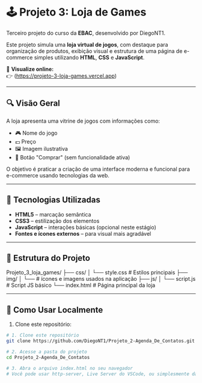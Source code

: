# 🕹️ Projeto 3: Loja de Games

Terceiro projeto do curso da **EBAC**, desenvolvido por DiegoNT1.

Este projeto simula uma **loja virtual de jogos**, com destaque para organização de produtos, exibição visual e estrutura de uma página de e-commerce simples utilizando **HTML**, **CSS** e **JavaScript**.

🔗 **Visualize online:**  
👉 (https://projeto-3-loja-games.vercel.app)

---

## 🔍 Visão Geral

A loja apresenta uma vitrine de jogos com informações como:

- 🎮 Nome do jogo  
- 💵 Preço  
- 🖼️ Imagem ilustrativa  
- 🛒 Botão "Comprar" (sem funcionalidade ativa)

O objetivo é praticar a criação de uma interface moderna e funcional para e-commerce usando tecnologias da web.

---

## 🚀 Tecnologias Utilizadas

- **HTML5** – marcação semântica
- **CSS3** – estilização dos elementos
- **JavaScript** – interações básicas (opcional neste estágio)
- **Fontes e ícones externos** – para visual mais agradável

---

## 📁 Estrutura do Projeto

Projeto_3_loja_games/
├── css/
│ └── style.css # Estilos principais
├── img/
│ └── # ícones e imagens usados na aplicação
├── js/
│ └── script.js # Script JS básico
└── index.html # Página principal da loja


---

## 🧪 Como Usar Localmente

1. Clone este repositório:
 ```bash
# 1. Clone este repositório
git clone https://github.com/DiegoNT1/Projeto_2-Agenda_De_Contatos.git

# 2. Acesse a pasta do projeto
cd Projeto_2-Agenda_De_Contatos

# 3. Abra o arquivo index.html no seu navegador
# Você pode usar http-server, Live Server do VSCode, ou simplesmente dar duplo clique no arquivo.
```
